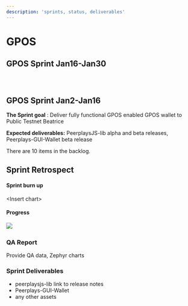 ```yaml
---
description: 'sprints, status, deliverables'
---
```


# GPOS



## GPOS Sprint Jan16-Jan30 <a id="gpos-sprint-jan-16-jan30"></a>

### ​ <a id="undefined"></a>

## GPOS Sprint Jan2-Jan16 <a id="gpos-sprint-jan-2-jan16"></a>

**The Sprint goal** : Deliver fully functional GPOS enabled GPOS wallet to Public Testnet Beatrice

**Expected deliverables:** PeerplaysJS-lib alpha and beta releases, Peerplays-GUI-Wallet beta release

There are 10 items in the backlog.

## Sprint Retrospect <a id="sprint-retrospect"></a>

#### Sprint burn up <a id="sprint-burn-up"></a>

&lt;Insert chart&gt;

#### **Progress** <a id="progress"></a>

​![](https://blobscdn.gitbook.com/v0/b/gitbook-28427.appspot.com/o/assets%2F-LpttMORkEqt0ggYP_Oo%2F-LxamTEuIcHlVDud36G9%2F-LxaoM2XcK04-AmGgIw9%2Fimage.png?alt=media&token=2f186146-f8a5-459a-94fe-6888dd3f1e86)

### QA Report <a id="qa-report"></a>

Provide QA data, Zephyr charts

### Sprint Deliverables <a id="sprint-deliverables"></a>

* peerplaysjs-lib link to release notes
* Peerplays-GUI-Wallet
* any other assets

​


